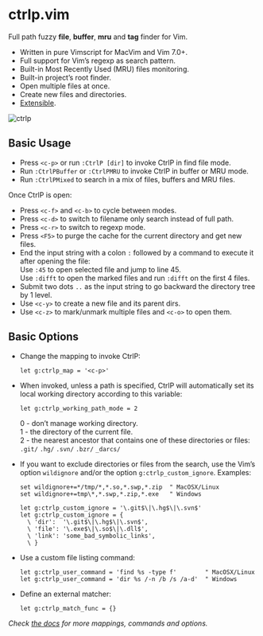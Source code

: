 # ctrlp.vim
Full path fuzzy __file__, __buffer__, __mru__ and __tag__ finder for Vim.

* Written in pure Vimscript for MacVim and Vim 7.0+.
* Full support for Vim’s regexp as search pattern.
* Built-in Most Recently Used (MRU) files monitoring.
* Built-in project’s root finder.
* Open multiple files at once.
* Create new files and directories.
* [Extensible][3].

![ctrlp][1]

## Basic Usage
* Press `<c-p>` or run `:CtrlP [dir]` to invoke CtrlP in find file mode.
* Run `:CtrlPBuffer` or `:CtrlPMRU` to invoke CtrlP in buffer or MRU mode.
* Run `:CtrlPMixed` to search in a mix of files, buffers and MRU files.

Once CtrlP is open:

* Press `<c-f>` and `<c-b>` to cycle between modes.
* Press `<c-d>` to switch to filename only search instead of full path.
* Press `<c-r>` to switch to regexp mode.
* Press `<F5>` to purge the cache for the current directory and get new files.
* End the input string with a colon `:` followed by a command to execute it after
opening the file:  
Use `:45` to open selected file and jump to line 45.  
Use `:difft` to open the marked files and run `:difft` on the first 4 files.
* Submit two dots `..` as the input string to go backward the directory tree by
1 level.
* Use `<c-y>` to create a new file and its parent dirs.
* Use `<c-z>` to mark/unmark multiple files and `<c-o>` to open them.

## Basic Options
* Change the mapping to invoke CtrlP:

    ```vim
    let g:ctrlp_map = '<c-p>'
    ```

* When invoked, unless a path is specified, CtrlP will automatically set its
local working directory according to this variable:

    ```vim
    let g:ctrlp_working_path_mode = 2
    ```

    0 - don’t manage working directory.  
    1 - the directory of the current file.  
    2 - the nearest ancestor that contains one of these directories or files:
    `.git/` `.hg/` `.svn/` `.bzr/` `_darcs/`

* If you want to exclude directories or files from the search, use the Vim’s
option `wildignore` and/or the option `g:ctrlp_custom_ignore`. Examples:

    ```vim
    set wildignore+=*/tmp/*,*.so,*.swp,*.zip  " MacOSX/Linux
    set wildignore+=tmp\*,*.swp,*.zip,*.exe   " Windows

    let g:ctrlp_custom_ignore = '\.git$\|\.hg$\|\.svn$'
    let g:ctrlp_custom_ignore = {
      \ 'dir':  '\.git$\|\.hg$\|\.svn$',
      \ 'file': '\.exe$\|\.so$\|\.dll$',
      \ 'link': 'some_bad_symbolic_links',
      \ }
    ```

* Use a custom file listing command:

    ```vim
    let g:ctrlp_user_command = 'find %s -type f'        " MacOSX/Linux
    let g:ctrlp_user_command = 'dir %s /-n /b /s /a-d'  " Windows
    ```

* Define an external matcher:

    ```vim
    let g:ctrlp_match_func = {}
    ```

_Check [the docs][2] for more mappings, commands and options._

[1]: http://i.imgur.com/yIynr.png
[2]: https://github.com/kien/ctrlp.vim/blob/master/doc/ctrlp.txt
[3]: https://github.com/kien/ctrlp.vim/tree/extensions
